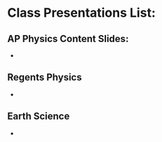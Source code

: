 # Class Presentations List:


## AP Physics Content Slides:

  - 

## Regents Physics 

- 

## Earth Science

- 



